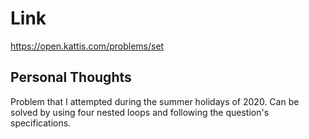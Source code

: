# Link

https://open.kattis.com/problems/set

## Personal Thoughts

Problem that I attempted during the summer holidays of 2020. Can be solved by using four nested loops and following the question's specifications. 

